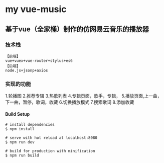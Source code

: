 # my vue-music
## 基于vue（全家桶）制作的仿网易云音乐的播放器
### 技术栈
    【前端】
    vue+vuex+vue-router+stylus+es6
    【后端】
    node.js+jsonp+axios
### 实现的功能
1.轮播图
2.推荐专辑
3.热歌列表
4.专辑页面，歌手，专辑，
5.播放页面,上一曲，下一曲，暂停，歌词，收藏
6.切换播放模式
7.搜索歌词
8.添加收藏
#### Build Setup
    # install dependencies
    $ npm install

    # serve with hot reload at localhost:8080
    $ npm run dev

    # build for production with minification
    $ npm run build
